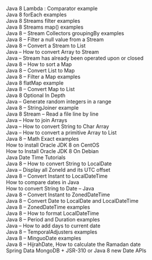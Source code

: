 Java 8 Lambda : Comparator example<br>
Java 8 forEach examples<br>
Java 8 Streams filter examples<br>
Java 8 Streams map() examples<br>
Java 8 – Stream Collectors groupingBy examples<br>
Java 8 – Filter a null value from a Stream<br>
Java 8 – Convert a Stream to List<br>
Java – How to convert Array to Stream<br>
Java – Stream has already been operated upon or closed<br>
Java 8 – How to sort a Map<br>
Java 8 – Convert List to Map<br>
Java 8 – Filter a Map examples<br>
Java 8 flatMap example<br>
Java 8 – Convert Map to List<br>
Java 8 Optional In Depth<br>
Java – Generate random integers in a range<br>
Java 8 – StringJoiner example<br>
Java 8 Stream – Read a file line by line<br>
Java – How to join Arrays<br>
Java – How to convert String to Char Array<br>
Java – How to convert a primitive Array to List<br>
Java 8 – Math Exact examples<br>
How to install Oracle JDK 8 on CentOS<br>
How to Install Oracle JDK 8 On Debian<br>
Java Date Time Tutorials<br>
Java 8 – How to convert String to LocalDate<br>
Java – Display all ZoneId and its UTC offset<br>
Java 8 – Convert Instant to LocalDateTime<br>
How to compare dates in Java<br>
How to convert String to Date – Java<br>
Java 8 – Convert Instant to ZonedDateTime<br>
Java 8 – Convert Date to LocalDate and LocalDateTime<br>
Java 8 – ZonedDateTime examples<br>
Java 8 – How to format LocalDateTime<br>
Java 8 – Period and Duration examples<br>
Java – How to add days to current date<br>
Java 8 – TemporalAdjusters examples<br>
Java 8 – MinguoDate examples<br>
Java 8 – HijrahDate, How to calculate the Ramadan date<br>
Spring Data MongoDB + JSR-310 or Java 8 new Date APIs<br>
